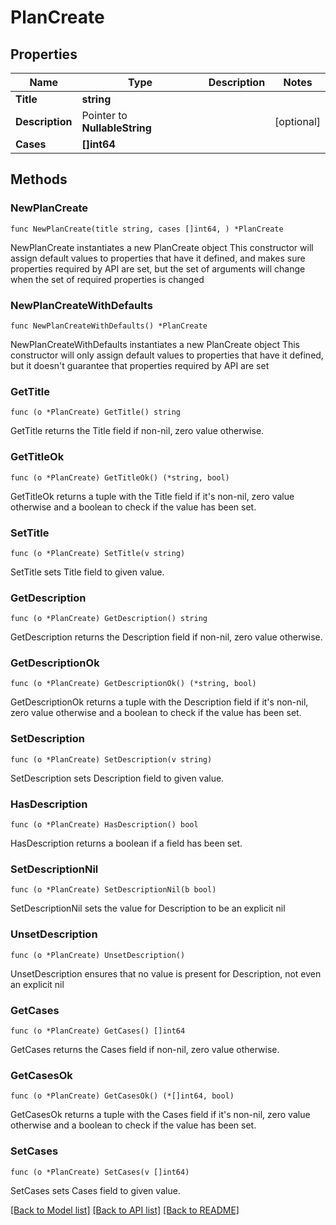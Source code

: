 # PlanCreate

## Properties

Name | Type | Description | Notes
------------ | ------------- | ------------- | -------------
**Title** | **string** |  | 
**Description** | Pointer to **NullableString** |  | [optional] 
**Cases** | **[]int64** |  | 

## Methods

### NewPlanCreate

`func NewPlanCreate(title string, cases []int64, ) *PlanCreate`

NewPlanCreate instantiates a new PlanCreate object
This constructor will assign default values to properties that have it defined,
and makes sure properties required by API are set, but the set of arguments
will change when the set of required properties is changed

### NewPlanCreateWithDefaults

`func NewPlanCreateWithDefaults() *PlanCreate`

NewPlanCreateWithDefaults instantiates a new PlanCreate object
This constructor will only assign default values to properties that have it defined,
but it doesn't guarantee that properties required by API are set

### GetTitle

`func (o *PlanCreate) GetTitle() string`

GetTitle returns the Title field if non-nil, zero value otherwise.

### GetTitleOk

`func (o *PlanCreate) GetTitleOk() (*string, bool)`

GetTitleOk returns a tuple with the Title field if it's non-nil, zero value otherwise
and a boolean to check if the value has been set.

### SetTitle

`func (o *PlanCreate) SetTitle(v string)`

SetTitle sets Title field to given value.


### GetDescription

`func (o *PlanCreate) GetDescription() string`

GetDescription returns the Description field if non-nil, zero value otherwise.

### GetDescriptionOk

`func (o *PlanCreate) GetDescriptionOk() (*string, bool)`

GetDescriptionOk returns a tuple with the Description field if it's non-nil, zero value otherwise
and a boolean to check if the value has been set.

### SetDescription

`func (o *PlanCreate) SetDescription(v string)`

SetDescription sets Description field to given value.

### HasDescription

`func (o *PlanCreate) HasDescription() bool`

HasDescription returns a boolean if a field has been set.

### SetDescriptionNil

`func (o *PlanCreate) SetDescriptionNil(b bool)`

 SetDescriptionNil sets the value for Description to be an explicit nil

### UnsetDescription
`func (o *PlanCreate) UnsetDescription()`

UnsetDescription ensures that no value is present for Description, not even an explicit nil
### GetCases

`func (o *PlanCreate) GetCases() []int64`

GetCases returns the Cases field if non-nil, zero value otherwise.

### GetCasesOk

`func (o *PlanCreate) GetCasesOk() (*[]int64, bool)`

GetCasesOk returns a tuple with the Cases field if it's non-nil, zero value otherwise
and a boolean to check if the value has been set.

### SetCases

`func (o *PlanCreate) SetCases(v []int64)`

SetCases sets Cases field to given value.



[[Back to Model list]](../README.md#documentation-for-models) [[Back to API list]](../README.md#documentation-for-api-endpoints) [[Back to README]](../README.md)


